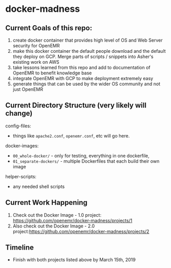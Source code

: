 # docker-madness

## Current Goals of this repo:
1. create docker container that provides high level of OS and Web Server security for OpenEMR
2. make this docker container the default people download and the default they deploy on GCP. Merge parts of scripts / snippets into Asher's existing work on AWS
3. take lessons learned from this repo and add to documentation of OpenEMR to benefit knowledge base 
4. integrate OpenEMR with GCP to make deployment extremely easy
5. generate things that can be used by the wider OS community and not just OpenEMR

## Current Directory Structure (very likely will change)
config-files:
  - things like `apache2.conf`, `openemr.conf`, etc will go here.

docker-images:
  - `00_whole-docker/` - only for testing, everything in one dockerfile, 
  - `01_separate-dockers/` - multiple Dockerfiles that each build their own image
 
helper-scripts:
  - any needed shell scripts 
  
## Current Work Happening
1. Check out the Docker Image - 1.0 project: https://github.com/openemr/docker-madness/projects/1
2. Also check out the Docker Image - 2.0 project:https://github.com/openemr/docker-madness/projects/2

##  Timeline
  - Finish with both projects listed above by March 15th, 2019
